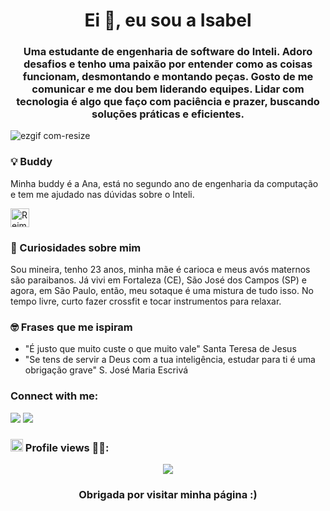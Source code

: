 <h1 align="center">Ei 👋, eu sou a Isabel</h1>
<h3 align="center">Uma estudante de engenharia de software do Inteli. Adoro desafios e tenho uma paixão por entender como as coisas funcionam, desmontando e montando peças. Gosto de me comunicar e me dou bem liderando equipes. Lidar com tecnologia é algo que faço com paciência e prazer, buscando soluções práticas e eficientes. </h3>

 
	
 ![ezgif com-resize](https://github.com/user-attachments/assets/651039e5-f540-47b5-8f24-2df70d493991)

### 💡 Buddy

Minha buddy é a Ana, está no segundo ano de engenharia da computação e tem me ajudado nas dúvidas sobre o Inteli.

<a href="https://github.com/anabeggiato" target="blank"><img align="center" src="https://skillicons.dev/icons?i=github" alt="Reimar" height="30" width="30" /></a>


### 🌾 Curiosidades sobre mim 

Sou mineira, tenho 23 anos, minha mãe é carioca e meus avós maternos são paraibanos. Já vivi em Fortaleza (CE), São José dos Campos (SP) e agora, em São Paulo, então, meu sotaque é uma mistura de tudo isso. No tempo livre, curto fazer crossfit e tocar instrumentos para relaxar.

### 🤓 Frases que me ispiram

- "É justo que muito custe o que muito vale" Santa Teresa de Jesus
- "Se tens de servir a Deus com a tua inteligência, estudar para ti é uma obrigação  grave" S. José Maria Escrivá

<h3 align="left">Connect with me:</h3>

 <a href="https://instagram.com/isabelmontenegro_" target="_blank"><img src="https://img.shields.io/badge/-Instagram-%23E4405F?style=for-the-badge&logo=instagram&logoColor=white" target="_blank"></a>
  <a href = "mailto:isabel.ruela@sou.inteli.edu.br"><img src="https://img.shields.io/badge/-Gmail-%23333?style=for-the-badge&logo=gmail&logoColor=white" target="_blank"></a>

 

### <img src=https://github.com/TheDudeThatCode/TheDudeThatCode/blob/master/Assets/Earth.gif width="20"> Profile views  🕵️‍♀️: <br>
 <p align="center"> 
   <img alingn="center" src="https://profile-counter.glitch.me/isabelmontenegro01/count.svg"/>


<h3 align="center"> Obrigada por visitar minha página :)  </h3>

<!--
**IsabelMontenegro01/IsabelMontenegro01** is a ✨ _special_ ✨ repository because its `README.md` (this file) appears on your GitHub profile.

Here are some ideas to get you started:

- 🔭 I’m currently working on ...
- 🌱 I’m currently learning ...
- 👯 I’m looking to collaborate on ...
- 🤔 I’m looking for help with ...
- 💬 Ask me about ...
- 📫 How to reach me: ...
- 😄 Pronouns: ...
- ⚡ Fun fact: ...
-->
